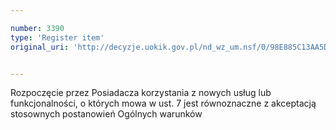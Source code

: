 ```yaml
---

number: 3390
type: 'Register item'
original_uri: 'http://decyzje.uokik.gov.pl/nd_wz_um.nsf/0/98E885C13AA5DD99C1257A33003706D2?OpenDocument'


---
```


Rozpoczęcie przez Posiadacza korzystania z nowych usług lub funkcjonalności, o których mowa w ust. 7 jest równoznaczne z akceptacją stosownych postanowień Ogólnych warunków
